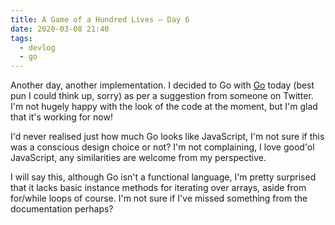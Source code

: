 ```yaml
---
title: A Game of a Hundred Lives — Day 6
date: 2020-03-08 21:40
tags:
  - devlog
  - go
---
```


Another day, another implementation. I decided to Go with [Go][1] today (best
pun I could think up, sorry) as per a suggestion from someone on Twitter. I'm
not hugely happy with the look of the code at the moment, but I'm glad that it's
working for now!

I'd never realised just how much Go looks like JavaScript, I'm not sure if this
was a conscious design choice or not? I'm not complaining, I love good'ol
JavaScript, any similarities are welcome from my perspective.

I will say this, although Go isn't a functional language, I'm pretty surprised
that it lacks basic instance methods for iterating over arrays, aside from
for/while loops of course. I'm not sure if I've missed something from the
documentation perhaps?

[1]: https://github.com/iainreid820/game-of-life/blob/master/go/main.go
